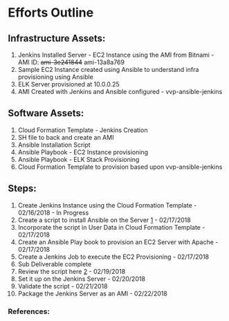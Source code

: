 # Efforts Outline

## Infrastructure Assets:
1. Jenkins Installed Server - EC2 Instance using the AMI from Bitnami - AMI ID: <s>ami-3e241844</s> ami-13a8a769
2. Sample EC2 Instance created using Ansible to understand infra provisioning using Ansible
3. ELK Server provisioned at 10.0.0.25
4. AMI Created with Jenkins and Ansible configured - vvp-ansible-jenkins

## Software Assets:
1. Cloud Formation Template - Jenkins Creation
2. SH file to back and create an AMI
3. Ansible Installation Script 
4. Ansible Playbook - EC2 Instance provisioning
5. Ansible Playbook - ELK Stack Provisioning
6. Cloud Formation Template to provision based upon vvp-ansible-jenkins

## Steps:
1. Create Jenkins Instance using the Cloud Formation Template - 02/16/2018 - In Progress
2. Create a script to install Ansible on the Server [1] - 02/17/2018
3. Incorporate the script in User Data in Cloud Formation Template - 02/17/2018 
4. Create an Ansible Play book to provision an EC2 Server with Apache - 02/17/2018
5. Create a Jenkins Job to execute the EC2 Provisioning - 02/17/2018
5. Sub Deliverable complete
6. Review the script here [2][3] - 02/19/2018
7. Set it up on the Jenkins Server - 02/20/2018
8. Validate the script - 02/21/2018
9. Package the Jenkins Server as an AMI - 02/22/2018

### References: 
[1]: http://docs.ansible.com/ansible/latest/intro_installation.html#latest-releases-via-apt-ubuntu
[2]: https://qbox.io/blog/deploying-elk-stack-ansible-elasticsearch-kibana-logstash
[3]: https://logz.io/blog/elk-stack-ansible/
[4]: https://github.com/sadsfae/ansible-elk